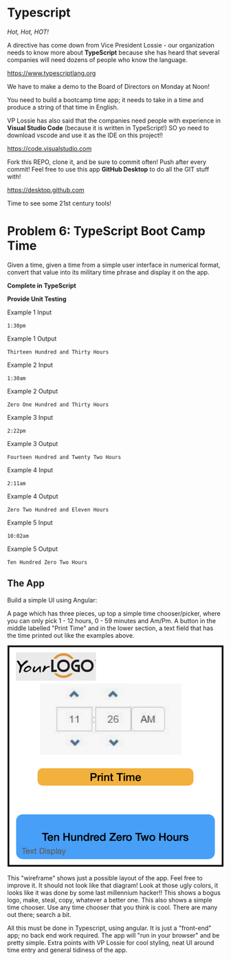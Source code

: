 # Typescript

_Hot, Hot, HOT!_

A directive has come down from Vice President Lossie - our organization needs to know more about **TypeScript** because she has heard that several companies will need dozens of people who know the language.

https://www.typescriptlang.org

We have to make a demo to the Board of Directors on Monday at Noon!

You need to build a bootcamp time app; it needs to take in a time and produce a string of that time in English.

VP Lossie has also said that the companies need people with experience in **Visual Studio Code** (because it is written in TypeScript!) SO yo need to download vscode and use it as the IDE on this project!!

https://code.visualstudio.com

Fork this REPO, clone it, and be sure to commit often! Push after every commit! Feel free to use this app **GitHub Desktop** to do all the GIT stuff with!

https://desktop.github.com

Time to see some 21st century tools!

# Problem 6: TypeScript Boot Camp Time

Given a time, given a time from a simple user interface in numerical format, convert that value into its military time phrase and display it on the app.

**Complete in TypeScript**

**Provide Unit Testing**

Example 1 Input

```
1:30pm 
```

Example 1 Output

```
Thirteen Hundred and Thirty Hours
```


Example 2 Input

```
1:30am
```

Example 2 Output 

```
Zero One Hundred and Thirty Hours
```

Example 3 Input 

```
2:22pm
```

Example 3 Output

```
Fourteen Hundred and Twenty Two Hours
```

Example 4 Input

```
2:11am
```

Example 4 Output

```
Zero Two Hundred and Eleven Hours
```

Example 5 Input

```
10:02am
```

Example 5 Output

```
Ten Hundred Zero Two Hours
```

## The App

Build a simple UI using Angular:

A page which has three pieces, 
up top a simple time chooser/picker, where you can only pick 1 - 12 hours, 0 - 59 minutes and Am/Pm.
A button in the middle labelled "Print Time"
and in the lower section, a text field that has the time printed out like the examples above.

![ArmyTime](ArmyTime.png)

This "wireframe" shows just a possible layout of the app.
Feel free to improve it. 
It should not look like that diagram! 
Look at those ugly colors, it looks like it was done by some last millennium hacker!!
This shows a bogus logo, make, steal, copy, whatever a better one. 
This also shows a simple time chooser. 
Use any time chooser that you think is cool.
There are many out there; search a bit.

All this must be done in Typescript, using angular. It is just a "front-end" app; no back end work required.
The app will "run in your browser" and be pretty simple. Extra points with VP Lossie for cool styling, neat UI around time entry
and general tidiness of the app. 

